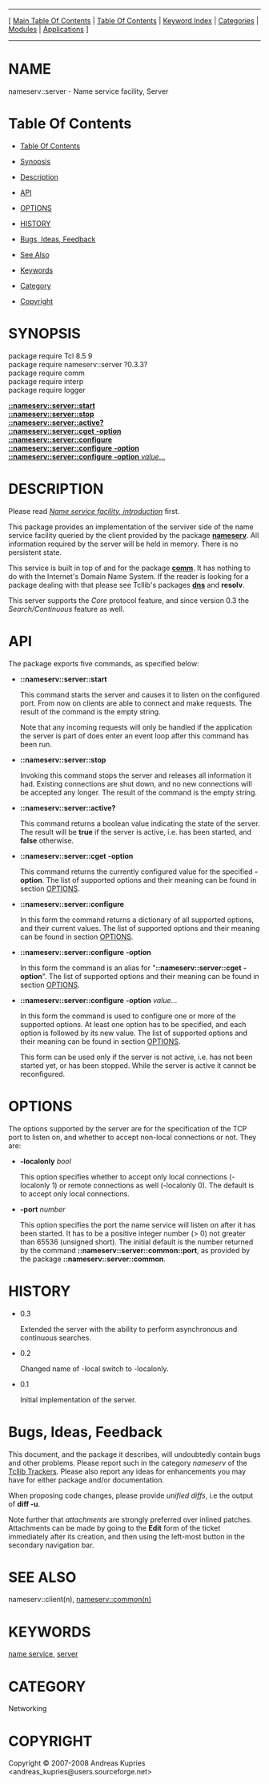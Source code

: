 
[//000000001]: # (nameserv::server \- Name service facility)
[//000000002]: # (Generated from file 'nns\_server\.man' by tcllib/doctools with format 'markdown')
[//000000003]: # (Copyright &copy; 2007\-2008 Andreas Kupries <andreas\_kupries@users\.sourceforge\.net>)
[//000000004]: # (nameserv::server\(n\) 0\.3\.3 tcllib "Name service facility")

<hr> [ <a href="../../../../toc.md">Main Table Of Contents</a> &#124; <a
href="../../../toc.md">Table Of Contents</a> &#124; <a
href="../../../../index.md">Keyword Index</a> &#124; <a
href="../../../../toc0.md">Categories</a> &#124; <a
href="../../../../toc1.md">Modules</a> &#124; <a
href="../../../../toc2.md">Applications</a> ] <hr>

# NAME

nameserv::server \- Name service facility, Server

# <a name='toc'></a>Table Of Contents

  - [Table Of Contents](#toc)

  - [Synopsis](#synopsis)

  - [Description](#section1)

  - [API](#section2)

  - [OPTIONS](#section3)

  - [HISTORY](#section4)

  - [Bugs, Ideas, Feedback](#section5)

  - [See Also](#seealso)

  - [Keywords](#keywords)

  - [Category](#category)

  - [Copyright](#copyright)

# <a name='synopsis'></a>SYNOPSIS

package require Tcl 8\.5 9  
package require nameserv::server ?0\.3\.3?  
package require comm  
package require interp  
package require logger  

[__::nameserv::server::start__](#1)  
[__::nameserv::server::stop__](#2)  
[__::nameserv::server::active?__](#3)  
[__::nameserv::server::cget__ __\-option__](#4)  
[__::nameserv::server::configure__](#5)  
[__::nameserv::server::configure__ __\-option__](#6)  
[__::nameserv::server::configure__ __\-option__ *value*\.\.\.](#7)  

# <a name='description'></a>DESCRIPTION

Please read *[Name service facility, introduction](nns\_intro\.md)* first\.

This package provides an implementation of the serviver side of the name service
facility queried by the client provided by the package
__[nameserv](nns\_client\.md)__\. All information required by the server
will be held in memory\. There is no persistent state\.

This service is built in top of and for the package
__[comm](\.\./comm/comm\.md)__\. It has nothing to do with the Internet's
Domain Name System\. If the reader is looking for a package dealing with that
please see Tcllib's packages __[dns](\.\./dns/tcllib\_dns\.md)__ and
__resolv__\.

This server supports the *Core* protocol feature, and since version 0\.3 the
*Search/Continuous* feature as well\.

# <a name='section2'></a>API

The package exports five commands, as specified below:

  - <a name='1'></a>__::nameserv::server::start__

    This command starts the server and causes it to listen on the configured
    port\. From now on clients are able to connect and make requests\. The result
    of the command is the empty string\.

    Note that any incoming requests will only be handled if the application the
    server is part of does enter an event loop after this command has been run\.

  - <a name='2'></a>__::nameserv::server::stop__

    Invoking this command stops the server and releases all information it had\.
    Existing connections are shut down, and no new connections will be accepted
    any longer\. The result of the command is the empty string\.

  - <a name='3'></a>__::nameserv::server::active?__

    This command returns a boolean value indicating the state of the server\. The
    result will be __true__ if the server is active, i\.e\. has been started,
    and __false__ otherwise\.

  - <a name='4'></a>__::nameserv::server::cget__ __\-option__

    This command returns the currently configured value for the specified
    __\-option__\. The list of supported options and their meaning can be
    found in section [OPTIONS](#section3)\.

  - <a name='5'></a>__::nameserv::server::configure__

    In this form the command returns a dictionary of all supported options, and
    their current values\. The list of supported options and their meaning can be
    found in section [OPTIONS](#section3)\.

  - <a name='6'></a>__::nameserv::server::configure__ __\-option__

    In this form the command is an alias for "__::nameserv::server::cget__
    __\-option__"\. The list of supported options and their meaning can be
    found in section [OPTIONS](#section3)\.

  - <a name='7'></a>__::nameserv::server::configure__ __\-option__ *value*\.\.\.

    In this form the command is used to configure one or more of the supported
    options\. At least one option has to be specified, and each option is
    followed by its new value\. The list of supported options and their meaning
    can be found in section [OPTIONS](#section3)\.

    This form can be used only if the server is not active, i\.e\. has not been
    started yet, or has been stopped\. While the server is active it cannot be
    reconfigured\.

# <a name='section3'></a>OPTIONS

The options supported by the server are for the specification of the TCP port to
listen on, and whether to accept non\-local connections or not\. They are:

  - __\-localonly__ *bool*

    This option specifies whether to accept only local connections \(\-localonly
    1\) or remote connections as well \(\-localonly 0\)\. The default is to accept
    only local connections\.

  - __\-port__ *number*

    This option specifies the port the name service will listen on after it has
    been started\. It has to be a positive integer number \(> 0\) not greater than
    65536 \(unsigned short\)\. The initial default is the number returned by the
    command __::nameserv::server::common::port__, as provided by the package
    __::nameserv::server::common__\.

# <a name='section4'></a>HISTORY

  - 0\.3

    Extended the server with the ability to perform asynchronous and continuous
    searches\.

  - 0\.2

    Changed name of \-local switch to \-localonly\.

  - 0\.1

    Initial implementation of the server\.

# <a name='section5'></a>Bugs, Ideas, Feedback

This document, and the package it describes, will undoubtedly contain bugs and
other problems\. Please report such in the category *nameserv* of the [Tcllib
Trackers](http://core\.tcl\.tk/tcllib/reportlist)\. Please also report any ideas
for enhancements you may have for either package and/or documentation\.

When proposing code changes, please provide *unified diffs*, i\.e the output of
__diff \-u__\.

Note further that *attachments* are strongly preferred over inlined patches\.
Attachments can be made by going to the __Edit__ form of the ticket
immediately after its creation, and then using the left\-most button in the
secondary navigation bar\.

# <a name='seealso'></a>SEE ALSO

nameserv::client\(n\), [nameserv::common\(n\)](nns\_common\.md)

# <a name='keywords'></a>KEYWORDS

[name service](\.\./\.\./\.\./\.\./index\.md\#name\_service),
[server](\.\./\.\./\.\./\.\./index\.md\#server)

# <a name='category'></a>CATEGORY

Networking

# <a name='copyright'></a>COPYRIGHT

Copyright &copy; 2007\-2008 Andreas Kupries <andreas\_kupries@users\.sourceforge\.net>
